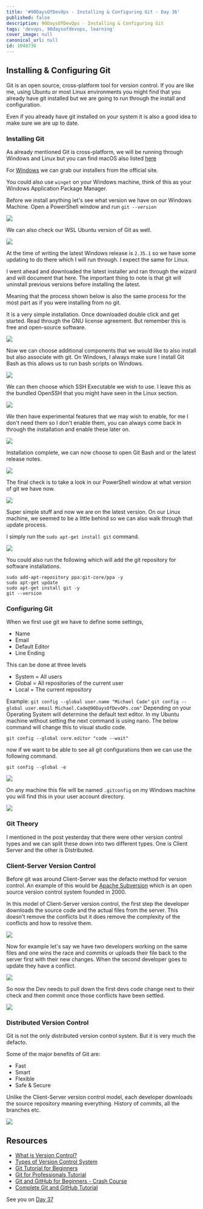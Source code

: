 ```yaml
---
title: '#90DaysOfDevOps - Installing & Configuring Git - Day 36'
published: false
description: 90DaysOfDevOps - Installing & Configuring Git
tags: 'devops, 90daysofdevops, learning'
cover_image: null
canonical_url: null
id: 1048738
---
```


## Installing & Configuring Git

Git is an open source, cross-platform tool for version control. If you are like me, using Ubuntu or most Linux environments you might find that you already have git installed but we are going to run through the install and configuration.

Even if you already have git installed on your system it is also a good idea to make sure we are up to date.

### Installing Git

As already mentioned Git is cross-platform, we will be running through Windows and Linux but you can find macOS also listed [here](https://git-scm.com/book/en/v2/Getting-Started-Installing-Git)

For [Windows](https://git-scm.com/download/win) we can grab our installers from the official site.

You could also use `winget` on your Windows machine, think of this as your Windows Application Package Manager.

Before we install anything let's see what version we have on our Windows Machine. Open a PowerShell window and run `git --version`

![](Images/Day36_Git1.png)

We can also check our WSL Ubuntu version of Git as well.

![](Images/Day36_Git2.png)

At the time of writing the latest Windows release is `2.35.1` so we have some updating to do there which I will run through. I expect the same for Linux.

I went ahead and downloaded the latest installer and ran through the wizard and will document that here. The important thing to note is that git will uninstall previous versions before installing the latest.

Meaning that the process shown below is also the same process for the most part as if you were installing from no git.

It is a very simple installation. Once downloaded double click and get started. Read through the GNU license agreement. But remember this is free and open-source software.

![](Images/Day36_Git3.png)

Now we can choose additional components that we would like to also install but also associate with git. On Windows, I always make sure I install Git Bash as this allows us to run bash scripts on Windows.

![](Images/Day36_Git4.png)

We can then choose which SSH Executable we wish to use. I leave this as the bundled OpenSSH that you might have seen in the Linux section.

![](Images/Day36_Git5.png)

We then have experimental features that we may wish to enable, for me I don't need them so I don't enable them, you can always come back in through the installation and enable these later on.

![](Images/Day36_Git6.png)

Installation complete, we can now choose to open Git Bash and or the latest release notes.

![](Images/Day36_Git7.png)

The final check is to take a look in our PowerShell window at what version of git we have now.

![](Images/Day36_Git8.png)

Super simple stuff and now we are on the latest version. On our Linux machine, we seemed to be a little behind so we can also walk through that update process.

I simply run the `sudo apt-get install git` command.

![](Images/Day36_Git9.png)

You could also run the following which will add the git repository for software installations.

```
sudo add-apt-repository ppa:git-core/ppa -y
sudo apt-get update
sudo apt-get install git -y
git --version
```

### Configuring Git

When we first use git we have to define some settings,

- Name
- Email
- Default Editor
- Line Ending

This can be done at three levels

- System = All users
- Global = All repositories of the current user
- Local = The current repository

Example:
`git config --global user.name "Michael Cade"`
`git config --global user.email Michael.Cade@90DaysOfDevOPs.com"`
Depending on your Operating System will determine the default text editor. In my Ubuntu machine without setting the next command is using nano. The below command will change this to visual studio code.

`git config --global core.editor "code --wait"`

now if we want to be able to see all git configurations then we can use the following command.

`git config --global -e`

![](Images/Day36_Git10.png)

On any machine this file will be named `.gitconfig` on my Windows machine you will find this in your user account directory.

![](Images/Day36_Git11.png)

### Git Theory

I mentioned in the post yesterday that there were other version control types and we can split these down into two different types. One is Client Server and the other is Distributed.

### Client-Server Version Control

Before git was around Client-Server was the defacto method for version control. An example of this would be [Apache Subversion](https://subversion.apache.org/) which is an open source version control system founded in 2000.

In this model of Client-Server version control, the first step the developer downloads the source code and the actual files from the server. This doesn't remove the conflicts but it does remove the complexity of the conflicts and how to resolve them.

![](Images/Day36_Git12.png)

Now for example let's say we have two developers working on the same files and one wins the race and commits or uploads their file back to the server first with their new changes. When the second developer goes to update they have a conflict.

![](Images/Day36_Git13.png)

So now the Dev needs to pull down the first devs code change next to their check and then commit once those conflicts have been settled.

![](Images/Day36_Git15.png)

### Distributed Version Control

Git is not the only distributed version control system. But it is very much the defacto.

Some of the major benefits of Git are:

- Fast
- Smart
- Flexible
- Safe & Secure

Unlike the Client-Server version control model, each developer downloads the source repository meaning everything. History of commits, all the branches etc.

![](Images/Day36_Git16.png)

## Resources

- [What is Version Control?](https://www.youtube.com/watch?v=Yc8sCSeMhi4)
- [Types of Version Control System](https://www.youtube.com/watch?v=kr62e_n6QuQ)
- [Git Tutorial for Beginners](https://www.youtube.com/watch?v=8JJ101D3knE&t=52s)
- [Git for Professionals Tutorial](https://www.youtube.com/watch?v=Uszj_k0DGsg)
- [Git and GitHub for Beginners - Crash Course](https://www.youtube.com/watch?v=RGOj5yH7evk&t=8s)
- [Complete Git and GitHub Tutorial](https://www.youtube.com/watch?v=apGV9Kg7ics)

See you on [Day 37](day37.md)
